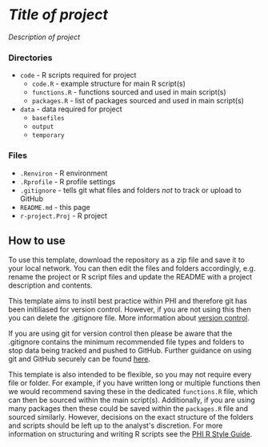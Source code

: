 # *Title of project*
*Description of project*

### Directories
  * `code` - R scripts required for project
    + `code.R` - example structure for main R script(s)
    + `functions.R` - functions sourced and used in main script(s)
    + `packages.R` - list of packages sourced and used in main script(s)
  * `data` - data required for project
    + `basefiles`
    + `output`
    + `temporary`

### Files
  * `.Renviron` - R environment
  * `.Rprofile` - R profile settings
  * `.gitignore` - tells git what files and folders *not* to track or upload to GitHub
  * `README.md` - this page
  * `r-project.Proj` - R project
  
## How to use

To use this template, download the repository as a zip file and save it to your local network.
You can then edit the files and folders accordingly, e.g. rename the project or R script files and update the README with a project description and contents.

This template aims to instil best practice within PHI and therefore git has been
initiliased for version control. However, if you are not 
using this then you can delete the .gitignore file. More information about [version control](https://github.com/Public-Health-Scotland/resources/blob/master/version-control.md).

If you are using git for version control then please be aware that the .gitignore contains the minimum recommended file types and folders to stop data being tracked and pushed to GitHub. Further guidance on using git and GitHub securely can be found [here](https://github.com/Public-Health-Scotland/GitHub-guidance).

This template is also intended to be flexible, so you may not require every file or folder. For example, if you have written long or multiple functions then we would recommend saving these in the dedicated `functions.R` file, which can then be sourced within the main script(s). Additionally, if you are using many packages then these could be saved within the `packages.R` file and sourced similarly. However, decisions on the exact structure of the folders and scripts should be left up to the analyst's discretion. For more information on structuring and writing R scripts see the [PHI R Style Guide](https://github.com/Public-Health-Scotland/R-Resources/blob/master/PHI%20R%20style%20guide.md).
